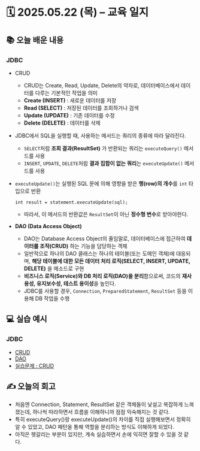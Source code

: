 # 🗓️ 2025.05.22 (목) – 교육 일지

## 📚 오늘 배운 내용

### JDBC
- CRUD
    - CRUD는 Create, Read, Update, Delete의 약자로, 데이터베이스에서 데이터를 다루는 기본적인 작업을 의미
    - **Create (INSERT)** : 새로운 데이터를 저장
    - **Read (SELECT)** : 저장된 데이터를 조회하거나 검색
    - **Update (UPDATE)** : 기존 데이터를 수정
    - **Delete (DELETE)** : 데이터를 삭제

- JDBC에서 SQL을 실행할 때, 사용하는 메서드는 쿼리의 종류에 따라 달라진다.
    - `SELECT`처럼 **조회 결과(ResultSet)** 가 반환되는 쿼리는 `executeQuery()` 메서드를 사용
    - `INSERT`, `UPDATE`, `DELETE`처럼 **결과 집합이 없는 쿼리**는 `executeUpdate()` 메서드를 사용

- `executeUpdate()`는 실행된 SQL 문에 의해 영향을 받은 **행(row)의 개수**를 `int` 타입으로 반환
  ```
  int result = statement.executeUpdate(sql);
  ```
  - 따라서, 이 메서드의 반환값은 `ResultSet`이 아닌 **정수형 변수**로 받아야한다.
- **DAO (Data Access Object)**
  - DAO는 Database Access Object의 줄임말로, 데이터베이스에 접근하여 **데이터를 조작(CRUD)** 하는 기능을 담당하는 객체
  - 일반적으로 하나의 DAO 클래스는 하나의 테이블(또는 도메인 객체)에 대응되며, **해당 테이블에 대한 모든 데이터 처리 로직(SELECT, INSERT, UPDATE, DELETE)** 을 메소드로 구현
  - **비즈니스 로직(Service)와 DB 처리 로직(DAO)을 분리**함으로써, 코드의 **재사용성, 유지보수성, 테스트 용이성**을 높인다.
  - JDBC를 사용할 경우, `Connection`, `PreparedStatement`, `ResultSet` 등을 이용해 DB 작업을 수행
  
## 💻 실습 예시

### JDBC
- [CRUD](../../JDBC/src/main/java/com/chapter03_crud)
- [DAO](../../JDBC/src/main/java/com/chapter04_dao)
- [실습문제 : CRUD](../../JDBC/src/main/java/com/practice)

## ✍️ 오늘의 회고
- 처음엔 Connection, Statement, ResultSet 같은 객체들이 낯설고 복잡하게 느껴졌는데, 하나씩 따라하면서 흐름을 이해하니까 점점 익숙해지는 것 같다.
- 특히 executeQuery()랑 executeUpdate()의 차이를 직접 실행해보면서 정확히 알 수 있었고, DAO 패턴을 통해 역할을 분리하는 방식도 이해하게 되었다.
- 아직은 헷갈리는 부분이 있지만, 계속 실습하면서 손에 익히면 잘할 수 있을 것 같다.